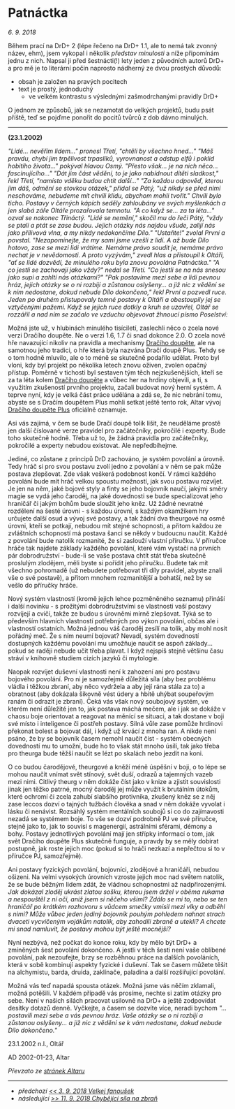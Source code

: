 # Patnáctka

*6. 9. 2018*

Během prací na DrD+ 2 (lépe řečeno na DrD+ 1.1, ale to nemá tak zvonný název, ehm), jsem vykopal i několik *představ minulosti* a níže připomínám jednu z nich.
Napsal ji před šestnácti(!) lety jeden z původních autorů DrD+ a pro mě je to literární počin naprosto nádherný ze dvou prostých důvodů:

- obsah je založen na pravých pocitech
- text je prostý, jednoduchý
  - ve velkém kontrastu s výslednými zašmodrchanými pravidly DrD+

O jednom ze způsobů, jak se nezamotat do velkých projektů, budu psát příště, teď se pojďme ponořit do pocitů tvůrců z dob dávno minulých.

---

**(23.1.2002)**

*"Lidé... nevěřím lidem..." pronesl Třetí, "chtěli by všechno hned..."
"Máš pravdu, chybí jim trpělivost trpaslíků, vyrovnanost a odstup elfů i poklid hobitího života..." pokýval hlavou Osmý. "Přesto však... je na nich něco... fascinujícího..."
"Dát jim část vědění, to je jako nabídnout dítěti sladkost," řekl Třetí, "namísto vděku budou chtít další..."
"Za každou odpověď, kterou jim dáš, odmění se stovkou otázek," přidal se Pátý, "už nikdy se před nimi neschováme, nebudeme mít chvíli klidu, abychom mohli tvořit." Chvíli bylo ticho. Postavy v černých kápích seděly zahloubány ve svých myšlenkách a jen slabá záře Oltáře prozařovala temnotu.
"A co když se... za ta léta..." ozval se nakonec Třináctý.
"Lidé se nemění," skočil mu do řeči Pátý, "vždy se ptali a ptát se zase budou. Jejich otázky nás najdou všude, zalijí nás jako přílivová vlna, a my nikdy nedokončíme Dílo."
"Ustaňte!" zvolal První a povstal. "Nezapomínejte, že my sami jsme vzešli z lidí. A až bude Dílo hotovo, zase se mezi lidi vrátíme. Nemáme právo soudit je, nemáme právo nechat je v nevědomosti. A proto vyzývám," zvedl hlas a přistoupil k Oltáři, "ať se lidé dozvědí, že minulého roku byla znovu povolána Patnáctka."
"A co jestli se zachovají jako vždy?" nedal se Třetí. "Co jestli se na nás snesou jako supi a zahltí nás otázkami?"
"Pak postavíme mezi sebe a lidi pevnou hráz, jejich otázky se o ni rozbijí a zůstanou oslyšeny... a již nic z vědění se k nim nedostane, dokud nebude Dílo dokončeno," řekl První a pozvedl ruce. Jeden po druhém přistupovaly temné postavy k Oltáři a obestoupily jej se vztyčenými pažemi. Když se jejich ruce dotkly a kruh se uzavřel, Oltář se rozzářil a nad ním se začalo ve vzduchu objevovat žhnoucí písmo Poselství:*

Možná jste už, v hlubinách minulého tisíciletí, zaslechli něco o zcela nové verzi Dračího doupěte. Ne o verzi 1.6, 1.7 či snad dokonce 2.0. O zcela nové hře navazující nikoliv na pravidla a mechanismy [Dračího doupěte](https://www.altar.cz/drd/index.html), ale na samotnou jeho tradici, o hře která byla nazvána Dračí doupě Plus. Tehdy se o tom hodně mluvilo, ale o to méně se skutečně podařilo udělat. Proto byl vloni, kdy byl projekt po několika letech znovu oživen, zvolen opačný přístup. Poměrně v tichosti byl sestaven tým těch nejzkušenějších, kteří se za ta léta kolem [Dračího doupěte](https://www.altar.cz/drd/index.html) a vůbec her na hrdiny objevili, a ti, s využitím zkušeností prvního projektu, začali budovat nový herní systém. A teprve nyní, kdy je velká část práce udělána a zdá se, že nic nebrání tomu, abyste se s Dračím doupětem Plus mohli setkat ještě tento rok, Altar vývoj [Dračího doupěte Plus](https://www.altar.cz/drdplus/index.html) oficiálně oznamuje.

Asi vás zajímá, v čem se bude Dračí doupě tolik lišit, že neuděláme prostě jen další číslované verze pravidel pro začátečníky, pokročilé i experty. Bude toho skutečně hodně. Třeba už to, že žádná pravidla pro začátečníky, pokročilé a experty nebudou existovat. Ale nepředbíhejme.

Jediné, co zůstane z principů DrD zachováno, je systém povolání a úrovně. Tedy hráč si pro svou postavu zvolí jedno z povolání a v něm se pak může postava zlepšovat. Zde však veškerá podobnost končí. V rámci každého povolání bude mít hráč velkou spoustu možností, jak svou postavu rozvíjet. Je jen na něm, jaké bojové styly a finty se jeho bojovník naučí, jakými směry magie se vydá jeho čaroděj, na jaké dovednosti se bude specializovat jeho hraničář či jakým bohům bude sloužit jeho kněz. Už žádné nevratné rozdělení na šesté úrovni - s každou úrovní, s každým okamžikem hry určujete další osud a vývoj své postavy, a tak žádní dva theurgové na osmé úrovni, kteří se potkají, nebudou mít stejné schopnosti, a přitom každou ze zvláštních schopností má postava šanci se někdy v budoucnu naučit. Každé z povolání bude natolik rozmanité, že si zaslouží vlastní příručku. V příručce hráče tak najdete základy každého povolání, které vám vystačí na prvních pár dobrodružství - bude-li se vaše postava chtít stát třeba skutečně proslulým zlodějem, měli byste si pořídit jeho příručku. Budete tak mít všechno pohromadě (už nebudete potřebovat tři díly pravidel, abyste znali vše o své postavě), a přitom mnohem rozmanitější a bohatší, než by se vešlo do příručky hráče.

Nový systém vlastností (kromě jejich lehce pozměněného seznamu) přináší i další novinku - s prožitými dobrodružstvími se vlastnosti vaší postavy rozvíjejí a cvičí, takže ze budou s úrovněmi mírně zlepšovat. Týká se to především hlavních vlastností potřebných pro výkon povolání, občas ale i vlastností ostatních. Možná jednou váš čaroděj zesílí na tolik, aby mohl nosit pořádný meč. Že s ním neumí bojovat? Nevadí, systém dovedností dostupných každému povolání mu umožňuje naučit se aspoň základy... pokud se raději nebude učit třeba plavat. I když nejspíš stejně většinu času stráví v knihovně studiem cizích jazyků či mytologie.

Naopak rozvíjet duševní vlastnosti není k zahození ani pro postavu bojového povolání. Pro ni je samozřejmě důležitá síla (aby bez problému vládla i těžkou zbraní, aby něco vydržela a aby její rána stála za to) a obratnost (aby dokázala šikovně vést údery a hbitě uhýbat soupeřovým ranám či odrazit je zbraní). Čeká vás však nový soubojový systém, ve kterém není důležité jen to, jak postava máchá mečem, ale i jak se dokáže v chaosu boje orientovat a reagovat na měnící se situaci, a tak dostane v boji své místo i inteligence či postřeh postavy. Silná vůle zase pomůže hrdinovi překonat bolest a bojovat dál, i když už krvácí z mnoha ran. A nikde není psáno, že by se bojovník časem nemohl naučit číst - systém obecných dovedností mu to umožní, bude ho to však stát mnoho úsilí, tak jako třeba pro theurga bude těžší naučit se lézt po skalách nebo jezdit na koni.

O co budou čarodějové, theurgové a kněží méně úspěšní v boji, o to lépe se mohou naučit vnímat svět stínový, svět duší, odrazů a tajemných vazeb mezi nimi. Citlivý theurg v něm dokáže číst jako v knize a zjistit souvislosti jinak jen těžko patrné, mocný čaroděj jej může využít k brutálním útokům, které ochromí či zcela zahubí slabšího protivníka, zkušený kněz se z něj zase leccos dozví o tajných tužbách člověka a snad v něm dokáže vyvolat i lásku či nenávist. Rozsáhlý systém mentálních soubojů si co do zajímavosti nezadá se systémem boje. To vše se dozví podrobně PJ ve své příručce, stejně jako to, jak to souvisí s magenergií, astrálními sférami, démony a bohy. Postavy jednotlivých povolání mají jen střípky informací o tom, jak svět Dračího doupěte Plus skutečně funguje, a pravdy by se měly dobírat postupně, jak roste jejich moc (pokud si to hráči nezkazí a nepřečtou si to v příručce PJ, samozřejmě).

Ani postavy fyzických povolání, bojovníci, zlodějové a hraničáři, nebudou ošizeni. Na velmi vysokých úrovních vzroste jejich moc nad světem natolik, že se bude běžným lidem zdát, že vládnou schopnostmi až nadpřirozenými.
*Jak dokázal zloděj ukrást zlatou sošku, kterou jsem držel v oběma rukama a nespouštěl z ní oči, aniž jsem si něčeho všiml? Zdálo se mi to, nebo se ten hraničář po krátkém rozhovoru s vůdcem smečky vmísil mezi vlky a odběhl s nimi? Může vůbec jeden jediný bojovník pouhým pohledem nahnat strach dvaceti vycvičeným vojákům natolik, aby zahodili zbraně a utekli? A chcete mi snad namluvit, že postavy mohou být ještě mocnější?*

Nyní nezbývá, než počkat do konce roku, kdy by mělo být DrD+ a zmíněných šest povolání dokončeno. A jestli v těch šesti není vaše oblíbené povolání, pak nezoufejte, brzy se rozběhnou práce na dalších povoláních, která v sobě kombinují aspekty fyzické i duševní. Tak se časem můžete těšit na alchymistu, barda, druida, zaklínače, paladina a další rozšiřující povolání.

Možná vás teď napadá spousta otázek. Možná jsme vás něčím zklamali, možná potěšili. V každém případě vás prosíme, nechte si zatím otázky pro sebe. Není v našich silách pracovat usilovně na DrD+ a ještě zodpovídat desítky dotazů denně. Vyčkejte, a časem se dozvíte více, neradi bychom *"... postavili mezi sebe a vás pevnou hráz. Vaše otázky se o ni rozbijí a zůstanou oslyšeny... a již nic z vědění se k vám nedostane, dokud nebude Dílo dokončeno."*

23.1.2002 n.l., Oltář

AD 2002-01-23, Altar

*Převzato ze [stránek Altaru](https://www.altar.cz/drdplus/patnactka.html)*

---

- *předchozí [<< 3. 9. 2018 Velkej fanoušek](2018-09-03-velkej_fanousek.md)*
- *následující [>> 11. 9. 2018 Chybějící síla na zbraň](2018-09-11-chybejici_sila_na_zbran.md)*